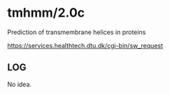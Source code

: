 tmhmm/2.0c
==========

Prediction of transmembrane helices in proteins

<https://services.healthtech.dtu.dk/cgi-bin/sw_request>

LOG
---

No idea.
